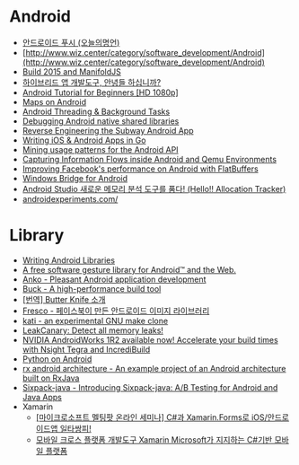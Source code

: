 Android
=======
* [안드로이드 푸시 (오늘의명언)](http://www.dpush.co.kr/p1012/)
* [http://www.wiz.center/category/software_development/Android](http://www.wiz.center/category/software_development/Android)
* [Build 2015 and ManifoldJS](http://blogs.msdn.com/b/johnshews_blog/archive/2015/04/30/build-2015-and-manifoldjs.aspx)
* [하이브리드 앱 개발도구, 안녕들 하십니까?](http://www.bloter.net/archives/228180)
* [Android Tutorial for Beginners [HD 1080p]](https://www.youtube.com/playlist?list=PLonJJ3BVjZW6hYgvtkaWvwAVvOFB7fkLa)
* [Maps on Android](https://engblog.nextdoor.com/2015/06/25/maps-on-android/)
* [Android Threading & Background Tasks](https://realm.io/news/android-threading-background-tasks/)
* [Debugging Android native shared libraries](http://blog.dornea.nu/2015/07/01/debugging-android-native-shared-libraries/)
* [Reverse Engineering the Subway Android App](http://randywestergren.com/reverse-engineering-the-subway-android-app/)
* [Writing iOS & Android Apps in Go](https://sourcedna.com/blog/20150712/golang-on-ios.html)
* [Mining usage patterns for the Android API](https://peerj.com/articles/cs-12/)
* [Capturing Information Flows inside Android and Qemu Environments](http://arxiv.org/pdf/1302.5109.pdf)
* [Improving Facebook's performance on Android with FlatBuffers](https://code.facebook.com/posts/872547912839369/improving-facebook-s-performance-on-android-with-flatbuffers)
* [Windows Bridge for Android](https://dev.windows.com/en-us/uwp-bridges/android)
* [Android Studio 새로운 메모리 분석 도구를 품다! (Hello!! Allocation Tracker)](https://arload.wordpress.com/2015/08/11/android-studio-hello-allocation-tracker/)
* [androidexperiments.com/](https://www.androidexperiments.com/)

# Library
* [Writing Android Libraries](http://realm.io/news/writing-android-libraries/)
* [A free software gesture library for Android™ and the Web.](https://github.com/mirasmithy/airy)
* [Anko - Pleasant Android application development](https://github.com/JetBrains/anko)
* [Buck - A high-performance build tool](http://buckbuild.com/)
* [[번역] Butter Knife 소개](http://pluu.github.io/blog/android-study/2015/01/20/android-butterknife-yyaammaa/)
* [Fresco - 페이스북이 만든 안드로이드 이미지 라이브러리](http://fresco.recrack.com/)
* [kati - an experimental GNU make clone](https://github.com/google/kati)
* [LeakCanary: Detect all memory leaks!](https://corner.squareup.com/2015/05/leak-canary.html)
* [NVIDIA AndroidWorks 1R2 available now! Accelerate your build times with Nsight Tegra and IncrediBuild](https://developer.nvidia.com/content/nvidia-androidworks-1r2-available-now-accelerate-your-build-times-nsight-tegra-and-incredibu)
* [Python on Android](http://kivy.org/planet/2015/04/python-on%C2%A0android/)
* [rx android architecture - An example project of an Android architecture built on RxJava](https://github.com/tehmou/rx-android-architecture)
* [Sixpack-java - Introducing Sixpack-java: A/B Testing for Android and Java Apps](http://chairnerd.seatgeek.com/sixpack-java-a-b-testing-for-android-and-java-apps/)
* Xamarin
  * [[마이크로소프트 멜팅팟 온라인 세미나] C#과 Xamarin.Forms로 iOS/안드로이드앱 일타쌍피!](http://www.microsoftvirtualacademy.com/training-courses/meltingpot-xamarin?m=15338&ct=41362)
  * [모바일 크로스 플랫폼 개발도구 Xamarin Microsoft가 지지하는 C#기반 모바일 플랫폼](https://realm.io/kr/news/introducing-xamarin/)